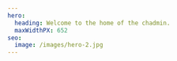 ```yaml
---
hero:
  heading: Welcome to the home of the chadmin.
  maxWidthPX: 652
seo:
  image: /images/hero-2.jpg
---
```

